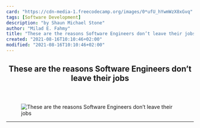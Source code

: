 ```yaml
---
card: "https://cdn-media-1.freecodecamp.org/images/0*ufU_hYwmWzX8xGvq"
tags: [Software Development]
description: "by Shaun Michael Stone"
author: "Milad E. Fahmy"
title: "These are the reasons Software Engineers don’t leave their jobs"
created: "2021-08-16T10:10:46+02:00"
modified: "2021-08-16T10:10:46+02:00"
---
```

<div class="site-wrapper">
<main id="site-main" class="site-main outer">
<div class="inner">
<article class="post-full post tag-software-development tag-careers tag-web-development tag-management tag-tech ">
<header class="post-full-header">
<h1 class="post-full-title">These are the reasons Software Engineers don’t leave their jobs</h1>
</header>
<figure class="post-full-image">
<picture>
<source media="(max-width: 700px)" sizes="1px" srcset="data:image/gif;base64,R0lGODlhAQABAIAAAAAAAP///yH5BAEAAAAALAAAAAABAAEAAAIBRAA7 1w">
<source media="(min-width: 701px)" sizes="(max-width: 800px) 400px,
(max-width: 1170px) 700px,
1400px" srcset="https://cdn-media-1.freecodecamp.org/images/0*ufU_hYwmWzX8xGvq 300w,
https://cdn-media-1.freecodecamp.org/images/0*ufU_hYwmWzX8xGvq 600w,
https://cdn-media-1.freecodecamp.org/images/0*ufU_hYwmWzX8xGvq 1000w,
https://cdn-media-1.freecodecamp.org/images/0*ufU_hYwmWzX8xGvq 2000w">
<img onerror="this.style.display='none'" src="https://cdn-media-1.freecodecamp.org/images/0*ufU_hYwmWzX8xGvq" alt="These are the reasons Software Engineers don’t leave their jobs">
</picture>
</figure>
<section class="post-full-content">
<div class="post-content medium-migrated-article">
</div>
<hr>
</section>
</article>
</div>
</main>
</div>
<!-- Google Tag Manager (noscript) -->
<!-- End Google Tag Manager (noscript) -->

